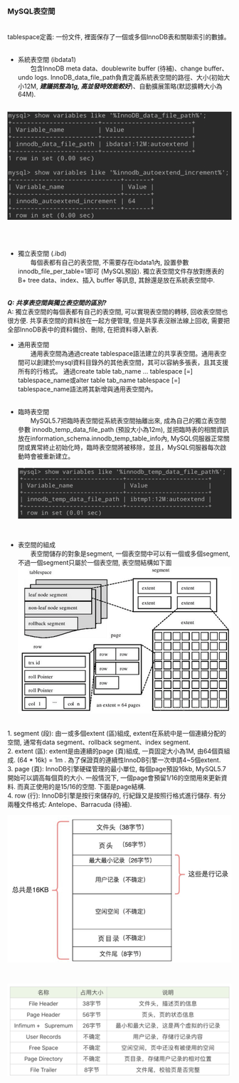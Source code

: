 ### MySQL表空間 <br><br>

tablespace定義: 一份文件, 裡面保存了一個或多個InnoDB表和關聯索引的數據。 <br><br>

* 系統表空間 (ibdata1)<br>
&emsp;&emsp;包含InnoDB meta data、doublewrite buffer (待補)、change buffer、undo logs. InnoDB_data_file_path負責定義系統表空間的路徑、大小(初始大小12M, ***建議挑整為1g, 高並發時效能較好***)、自動擴展策略(默認擴轉大小為64M).<br><br>

![](https://github.com/HsiaoWeiYun/notes/blob/master/mysql/img/system_tablespace_variables.png?raw=true)

<br><br>
* 獨立表空間 (.ibd)<br>
&emsp;&emsp;每個表都有自己的表空間, 不需要存在ibdata1內, 設置參數innodb_file_per_table=1即可 (MySQL預設). 獨立表空間文件存放對應表的B+ tree data、index、插入 buffer 等訊息, 其餘還是放在系統表空間中.<br><br>

***Q: 共享表空間與獨立表空間的區別?***<br>
A: 獨立表空間的每個表都有自己的表空間, 可以實現表空間的轉移, 回收表空間也很方便. 共享表空間的資料放在一起方便管理, 但是共享表沒辦法線上回收, 需要把全部InnoDB表中的資料備份、刪除, 在把資料導入新表.

* 通用表空間<br>
&emsp;&emsp;通用表空間為通過create tablespace語法建立的共享表空間。通用表空間可以創建於mysql資料目錄外的其他表空間，其可以容納多張表，且其支援所有的行格式。   通過create table tab_name ... tablespace [=] tablespace_name或alter table tab_name tablespace [=] tablespace_name語法將其新增與通用表空間內。<br><br>

* 臨時表空間<br>
&emsp;&emsp;MySQL5.7把臨時表空間從系統表空間抽離出來, 成為自己的獨立表空間參數 innodb_temp_data_file_path (預設大小為12m), 並把臨時表的相關資訊放在information_schema.innodb_temp_table_info內, MySQL伺服器正常關閉或異常終止初始化時，臨時表空間將被移除，並且，MySQL伺服器每次啟動時會被重新建立。<br><br>
![](https://github.com/HsiaoWeiYun/notes/blob/master/mysql/img/innodb_temp_data_file_path.png?raw=true)

<br>

* 表空間的組成<br>
&emsp;&emsp;表空間儲存的對象是segment, 一個表空間中可以有一個或多個segment, 不過一個segment只屬於一個表空間, 表空間結構如下圖<br>
![](https://github.com/HsiaoWeiYun/notes/blob/master/mysql/img/tablespace_structure.png?raw=true)
<br>
1. segment (段): 由一或多個extent (區)組成, extent在系統中是一個連續分配的空間, 通常有data segment、rollback segment、index segment.<br>
2. extent (區): extent是由連續的page (頁)組成, 一頁固定大小為1M, 由64個頁組成. (64 * 16k) = 1m . 為了保證頁的連續性InnoDB引擎一次申請4~5個extent. <br>
3. page (頁): InnoDB引擎硬碟管理的最小單位, 每個page預設16kb, MySQL5.7開始可以調高每個頁的大小. 一般情況下, 一個page會預留1/16的空間用來更新資料. 而真正使用的是15/16的空間. 下面是page結構.<br>
4. row (行): InnoDB引擎是按行來儲存的, 行紀錄又是按照行格式進行儲存. 有分兩種文件格式: Antelope、Barracuda (待補).
<br>

![](https://github.com/HsiaoWeiYun/notes/blob/master/mysql/img/page_structature.png?raw=true)

<br>

![](https://github.com/HsiaoWeiYun/notes/blob/master/mysql/img/page_structature_description.png?raw=true)
